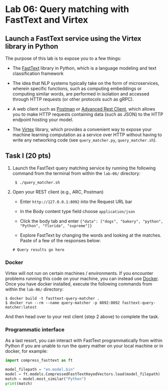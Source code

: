 # Lab 06: Query matching with FastText and Virtex


## Launch a FastText service using the Virtex library in Python
The purpose of this lab is to expose you to a few things:

- The [FastText](https://fasttext.cc/docs/en/python-module.html) library in Python, which is a language modeling and text classification framework

- The idea that NLP systems typically take on the form of microservices, wherein specific functions, such as computing embeddings or computing similar words, are performed in isolation and accessed through HTTP requests (or other protocols such as gRPC).

- A web client such as [Postman](https://www.postman.com/downloads/) or [Advanced Rest Client](https://install.advancedrestclient.com/install), which allows you to make HTTP requests containing data (such as JSON) to the HTTP endpoint hosting your model.

- The [Virtex](https://pypi.org/project/virtex/) library, which provides a convenient way to expose your machine learning computation as a service over HTTP without having to write any networking code (see `query_matcher.py`, `query_matcher.sh`).


## Task I (20 pts)

1. Launch the FastText query matching service by running the following command from the terminal from within the `lab-06/` directory:
    
        $ ./query_matcher.sh

2. Open your REST client (e.g., ARC, Postman)

    - Enter `http://127.0.0.1:8092` into the Request URL bar
    
    - In the Body content type field choose `application/json`

    - Click the body tab and enter `{"data": ["dogs", "bakery", "python", "Python", "florida", "supreme"]}`

    - Explore FastText by changing the words and looking at the matches. Paste of a few of the responses below:

    ``` 
    # Query results go here
    ``` 

### Docker
Virtex will not run on certain machines / environments. If you encounter problems running this code on your machine, you can instead use [Docker](https://www.docker.com/products/docker-desktop/). Once you have docker installed, execute the following commands from within the `lab-06/` directory:

    $ docker build -t fasttext-query-matcher .
    $ docker run --rm --name query-matcher -p 8092:8092 fasttext-query-matcher:latest

And then head over to your rest client (step 2 above) to complete the task. 

### Programmatic interface
As a last resort, you can interact with FastText programmatically from within Python if you are unable to run the query mather on your local machine or in docker, for example:

   ```python
   import compress_fasttext as ft

   model_filepath = "en.model.bin"
   model = ft.models.CompressedFastTextKeyedVectors.load(model_filepath)
   match = model.most_similar("Python")
   print(match)
   ```
